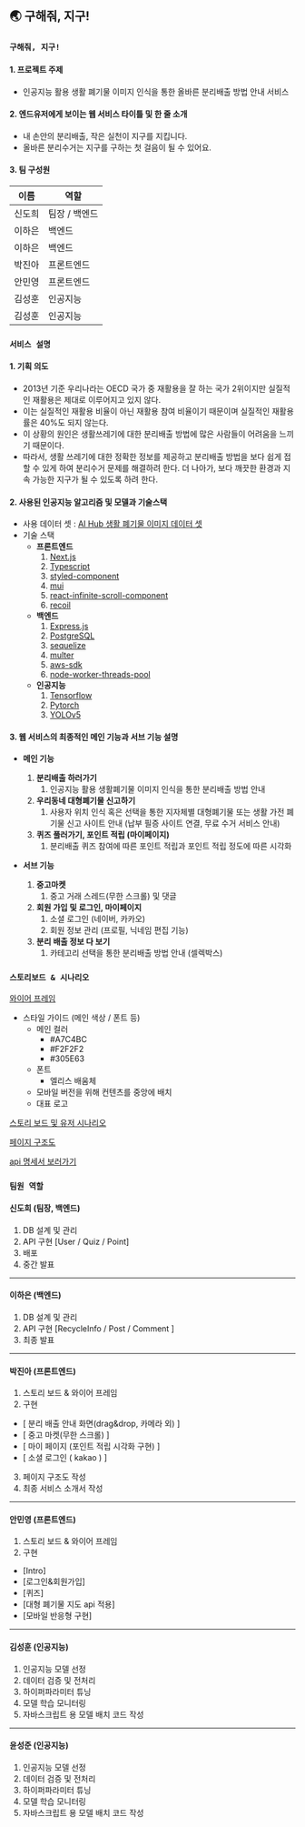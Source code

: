 ## 🌏 구해줘, 지구!

### **`구해줘, 지구!`**

#### 1. 프로젝트 주제

- 인공지능 활용 생활 폐기물 이미지 인식을 통한 올바른 분리배출 방법 안내 서비스

#### 2. 엔드유저에게 보이는 웹 서비스 타이틀 및 한 줄 소개

- 내 손안의 분리배출, 작은 실천이 지구를 지킵니다.
- 올바른 분리수거는 지구를 구하는 첫 걸음이 될 수 있어요.

#### 3. 팀 구성원
| 이름 | 역할 |
| ------ | ------ |
| 신도희 | 팀장 / 백엔드 |
| 이하은 | 백엔드 |
| 이하은 | 백엔드 |
| 박진아 | 프론트엔드 |
| 안민영 | 프론트엔드 |
| 김성훈 | 인공지능 |
| 김성훈 | 인공지능 |

### **`서비스 설명`**
#### 1. 기획 의도

- 2013년 기준 우리나라는 OECD 국가 중 재활용을 잘 하는 국가 2위이지만 실질적인 재활용은 제대로 이루어지고 있지 않다.
- 이는 실질적인 재활용 비율이 아닌 재활용 참여 비율이기 때문이며 실질적인 재활용률은 40%도 되지 않는다.
- 이 상황의 원인은 생활쓰레기에 대한 분리배출 방법에 많은 사람들이 어려움을 느끼기 때문이다.
- 따라서, 생활 쓰레기에 대한 정확한 정보를 제공하고 분리배출 방법을 보다 쉽게 접할 수 있게 하여 분리수거 문제를 해결하려 한다. 더 나아가, 보다 깨끗한 환경과 지속 가능한 지구가 될 수 있도록 하려 한다.

#### 2. 사용된 인공지능 알고리즘 및 모델과 기술스택
- 사용 데이터 셋 : [AI Hub 생활 폐기물 이미지 데이터 셋](https://aihub.or.kr/aihubdata/data/view.do?currMenu=115&topMenu=100&aihubDataSe=realm&dataSetSn=140)
- 기술 스택
    - **프론트엔드**
        1. [Next.js](https://nextjs.org/)
        2. [Typescript](https://www.typescriptlang.org/)
        3. [styled-component](https://styled-components.com/)
        4. [mui](https://mui.com/)
        5. [react-infinite-scroll-component](https://www.npmjs.com/package/react-infinite-scroll-component) 
        6. [recoil](https://recoiljs.org/)
    - **백엔드**
        1. [Express.js](https://expressjs.com/)
        2. [PostgreSQL](https://www.postgresql.org/)
        3. [sequelize](https://sequelize.org/)
        4. [multer](https://www.npmjs.com/package/multer)
        5. [aws-sdk](https://aws.amazon.com/sdk-for-javascript/)
        6. [node-worker-threads-pool](https://www.npmjs.com/package/node-worker-threads-pool)
    - **인공지능**
        1. [Tensorflow](https://www.tensorflow.org/)
        2. [Pytorch](https://pytorch.org/)
        3. [YOLOv5](https://github.com/ultralytics/yolov5)
        
#### 3. 웹 서비스의 최종적인 메인 기능과 서브 기능 설명
- **메인 기능**
    1. **분리배출 하러가기**
        1. 인공지능 활용 생활폐기물 이미지 인식을 통한 분리배출 방법 안내
    2. **우리동네 대형폐기물 신고하기**
        1. 사용자 위치 인식 혹은 선택을 통한 지자체별 대형폐기물 또는 생활 가전 폐기물 신고 사이트 안내 (납부 필증 사이트 연결, 무료 수거 서비스 안내)
    3. **퀴즈 풀러가기, 포인트 적립 (마이페이지)**
        1. 분리배출 퀴즈 참여에 따른 포인트 적립과 포인트 적립 정도에 따른 시각화

- **서브 기능**
    1. **중고마켓**
        1. 중고 거래 스레드(무한 스크롤) 및 댓글
    2. **회원 가입 및 로그인, 마이페이지**
        1. 소셜 로그인 (네이버, 카카오)
        2. 회원 정보 관리 (프로필, 닉네임 편집 기능)
    3. **분리 배출 정보 다 보기** 
        1. 카테고리 선택을 통한 분리배출 방법 안내 (셀렉박스)

### **`스토리보드 & 시나리오`**
 
[와이어 프레임](https://www.figma.com/file/dSjdmhOweLps5vP9zIfsme/Wireframe?node-id=0%3A1)

- 스타일 가이드 (메인 색상 / 폰트 등)
    - 메인 컬러
        - #A7C4BC
        - #F2F2F2
        - #305E63
    - 폰트
        - 엘리스 배움체
    - 모바일 버전을 위해 컨텐츠를 중앙에 배치
    - 대표 로고

[스토리 보드 및 유저 시나리오](https://docs.google.com/spreadsheets/d/1Gv8fvA-80mt02lMYLZNUqs3o3ZKHG1Lz3iDeypcRL3A/edit#gid=0)

[페이지 구조도](https://www.figma.com/file/dSjdmhOweLps5vP9zIfsme/Wireframe?node-id=323%3A1979)

[api 명세서 보러가기](https://documenter.getpostman.com/view/19591285/UzBiQUw9#644af286-9b0d-4bdf-8ec2-d11a18e508f3) 

### **`팀원 역할`**
#### 신도희 (팀장, 백엔드) ####
1. DB 설계 및 관리
2. API 구현 [User / Quiz / Point]
3. 배포
4. 중간 발표 
---
#### 이하은 (백엔드) ####
1. DB 설계 및 관리
2. API 구현 [RecycleInfo / Post / Comment ] 
3. 최종 발표 
---
#### 박진아 (프론트엔드) #### 
1. 스토리 보드 & 와이어 프레임
2. 구현
  - [ 분리 배출 안내 화면(drag&drop, 카메라 외) ]
  - [ 중고 마켓(무한 스크롤) ]
  - [ 마이 페이지 (포인트 적립 시각화 구현) ]
  - [ 소셜 로그인 ( kakao ) ]
3. 페이지 구조도 작성
4. 최종 서비스 소개서 작성  
---
#### 안민영 (프론트엔드) #### 
1. 스토리 보드 & 와이어 프레임
2. 구현 
  - [Intro]
  - [로그인&회원가입]
  - [퀴즈]
  - [대형 폐기물 지도 api 적용]
  - [모바일 반응형 구현]   
---
#### 김성훈 (인공지능) #####
1. 인공지능 모델 선정 
2. 데이터 검증 및 전처리
3. 하이퍼파라미터 튜닝
4. 모델 학습 모니터링 
5. 자바스크립트 용 모델 배치 코드 작성 
---
#### 윤성준 (인공지능) #### 
1. 인공지능 모델 선정 
2. 데이터 검증 및 전처리
3. 하이퍼파라미터 튜닝
4. 모델 학습 모니터링 
5. 자바스크립트 용 모델 배치 코드 작성 
